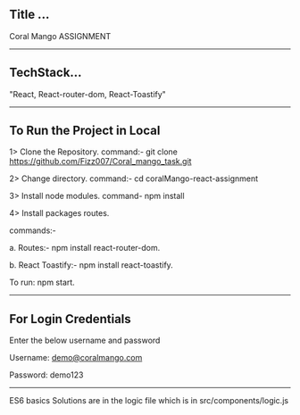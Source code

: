 ## Title ...

Coral Mango ASSIGNMENT

---

## TechStack...

"React, React-router-dom, React-Toastify"

---

## To Run the Project in Local

1> Clone the Repository. command:- git clone https://github.com/Fizz007/Coral_mango_task.git

2> Change directory. command:- cd coralMango-react-assignment

3> Install node modules. command- npm install

4> Install packages routes.

commands:-

a. Routes:- npm install react-router-dom.

b. React Toastify:- npm install react-toastify.

To run: npm start.

---

## For Login Credentials

Enter the below username and password

Username: demo@coralmango.com

Password: demo123

---


ES6 basics Solutions are in the logic file which is in src/components/logic.js 

